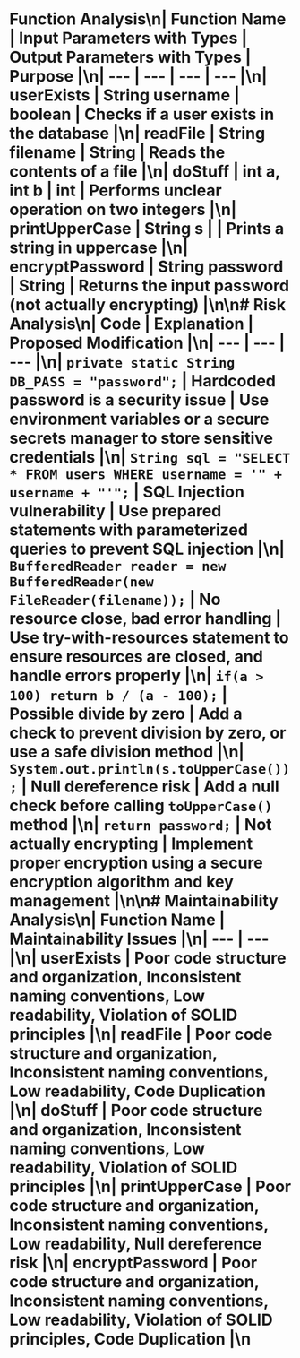 # Function Analysis\n| Function Name | Input Parameters with Types | Output Parameters with Types | Purpose |\n| --- | --- | --- | --- |\n| userExists | String username | boolean | Checks if a user exists in the database |\n| readFile | String filename | String | Reads the contents of a file |\n| doStuff | int a, int b | int | Performs unclear operation on two integers |\n| printUpperCase | String s |  | Prints a string in uppercase |\n| encryptPassword | String password | String | Returns the input password (not actually encrypting) |\n\n# Risk Analysis\n| Code | Explanation | Proposed Modification |\n| --- | --- | --- |\n| `private static String DB_PASS = "password";` | Hardcoded password is a security issue | Use environment variables or a secure secrets manager to store sensitive credentials |\n| `String sql = "SELECT * FROM users WHERE username = '" + username + "'";` | SQL Injection vulnerability | Use prepared statements with parameterized queries to prevent SQL injection |\n| `BufferedReader reader = new BufferedReader(new FileReader(filename));` | No resource close, bad error handling | Use try-with-resources statement to ensure resources are closed, and handle errors properly |\n| `if(a > 100) return b / (a - 100);` | Possible divide by zero | Add a check to prevent division by zero, or use a safe division method |\n| `System.out.println(s.toUpperCase());` | Null dereference risk | Add a null check before calling `toUpperCase()` method |\n| `return password;` | Not actually encrypting | Implement proper encryption using a secure encryption algorithm and key management |\n\n# Maintainability Analysis\n| Function Name | Maintainability Issues |\n| --- | --- |\n| userExists | Poor code structure and organization, Inconsistent naming conventions, Low readability, Violation of SOLID principles |\n| readFile | Poor code structure and organization, Inconsistent naming conventions, Low readability, Code Duplication |\n| doStuff | Poor code structure and organization, Inconsistent naming conventions, Low readability, Violation of SOLID principles |\n| printUpperCase | Poor code structure and organization, Inconsistent naming conventions, Low readability, Null dereference risk |\n| encryptPassword | Poor code structure and organization, Inconsistent naming conventions, Low readability, Violation of SOLID principles, Code Duplication |\n